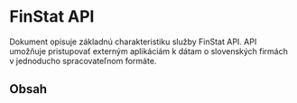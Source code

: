 # FinStat API 

Dokument opisuje základnú charakteristiku služby FinStat API. API umožňuje pristupovať 
externým aplikáciám k dátam o slovenských firmách v jednoducho spracovateľnom formáte.

## Obsah
[](_sidebar.md ':include')
